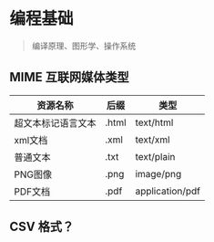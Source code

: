 # 编程基础

> 编译原理、图形学、操作系统

## MIME 互联网媒体类型

| 资源名称           | 后缀  | 类型            |
| ------------------ | ----- | --------------- |
| 超文本标记语言文本 | .html | text/html       |
| xml文档            | .xml  | text/xml        |
| 普通文本           | .txt  | text/plain      |
| PNG图像            | .png  | image/png       |
| PDF文档            | .pdf  | application/pdf |

## CSV 格式？

